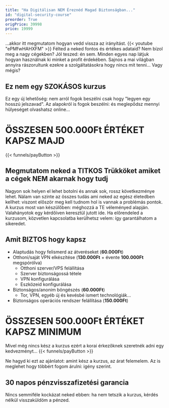 ```yaml
---
title: "Ha Digitálisan NEM Éreznéd Magad Biztonságban..."
id: "digital-security-course"
preorder: True
origPrice: 39998
price: 19999
---
```

...akkor itt megmutatom hogyan vedd vissza az irányítást.
{{< youtube "ePMfwHAHXFM" >}}
Félted a neked fontos és értékes adataid? Nem bízol meg a nagy cégekben? Jól teszed: én sem. Minden egyes nap látjuk hogyan használnak ki minket a profit érdekében. Sajnos a mai világban annyira rászorultunk ezekre a szolgáltatásokra hogy nincs mit tenni... Vagy mégis?

## Ez nem egy SZOKÁSOS kurzus
Ez egy új lehetőség: nem arról fogok beszélni csak hogy "legyen egy hosszú jelszavad". Az alapokról is fogok beszélni: és meglepődsz mennyi hülyeséget olvashatsz online...

# ÖSSZESEN 500.000Ft ÉRTÉKET KAPSZ MAJD
{{< funnels/payButton >}}

## Megmutatom neked a TITKOS Trükköket amiket a cégek NEM akarnak hogy tudj
Nagyon sok helyen el lehet botolni és annak sok, rossz következménye lehet. Nálam van szinte az összes tudás ami neked az egész életedben kellhet: viszont először meg kell tudnom hol is vannak a problémás pontok. A kurzus most van készülőben: méghozzá a TE véleményed alapján. Valahányotok egy kérdőíven keresztül jutott ide. Ha előrendeled a kurzusom, közvetlen kapcsolatba kerülhetsz velem: így garantálhatom a sikeredet.

## Amit BIZTOS hogy kapsz
- Alaptudás hogy felismerd az átveréseket (**60.000Ft**)
- Otthoni/saját VPN elkészítése (**130.000Ft** + évente **100.000Ft** megspórólva)
    - Otthoni szerver/VPS felállítása
    - Szerver biztonságossá tétele
    - VPN konfigurálása
    - Eszközeid konfigurálása
- Biztonságos/anonim böngészés (**60.000Ft**)
    - Tor, VPN, egyéb új és kevésbé ismert technológiák...
- Biztonságos operációs rendszer felállítása (**150.000Ft**)

# ÖSSZESEN 500.000Ft ÉRTÉKET KAPSZ MINIMUM
Mivel még nincs kész a kurzus ezért a korai érkezőknek szeretnék adni egy kedvezményt...
{{< funnels/payButton >}}

Ne hagyd ki ezt az ajánlatot: amint kész a kurzus, az árat felemelem. Az is meglehet hogy többért fogom árulni: igény szerint.

## 30 napos pénzvisszafizetési garancia
Nincs semmiféle kockázat neked ebben: ha nem tetszik a kurzus, kérdés nélkül visszaküldöm a pénzed.
